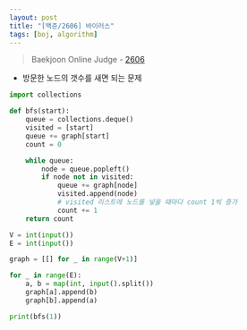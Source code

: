 ```yaml
---
layout: post
title: "[백준/2606] 바이러스"
tags: [boj, algorithm]
---
```

> Baekjoon Online Judge - [2606](https://www.acmicpc.net/problem/2606)

* 방문한 노드의 갯수를 새면 되는 문제

```python
import collections

def bfs(start):
    queue = collections.deque()
    visited = [start]
    queue += graph[start]
    count = 0

    while queue:
        node = queue.popleft()
        if node not in visited:
            queue += graph[node]
            visited.append(node)
            # visited 리스트에 노드를 넣을 때마다 count 1씩 증가
            count += 1
    return count

V = int(input())
E = int(input())

graph = [[] for _ in range(V+1)]

for _ in range(E):
    a, b = map(int, input().split())
    graph[a].append(b)
    graph[b].append(a)

print(bfs(1))
```
